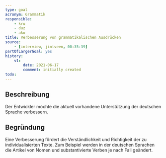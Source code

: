 ```yaml
---
type: goal
acronym: Grammatik
responsible: 
    - kru
    - duz
    - ako
title: Verbesserung von grammatikalischen Ausdrücken
source:
    - [interview, jintveen, 00:35:39]
partOfLargerGoal: yes
history:
    v1:
        date: 2021-06-17
        comment: initially created
todo: 
---
```


## Beschreibung

Der Entwickler möchte die aktuell vorhandene Unterstützung der deutschen Sprache verbessern.


## Begründung

Eine Verbesserung fördert die Verständlichkeit und Richtigkeit der zu individualisierten Texte. Zum Beispiel werden in der deutschen Sprachen die Artikel von Nomen und substantivierte Verben je nach Fall geändert.